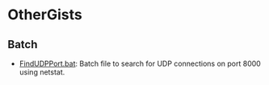 # OtherGists

## Batch
- [FindUDPPort.bat](https://gist.github.com/t-34400/71c4561927c626d93b2c730c890a5923): Batch file to search for UDP connections on port 8000 using netstat.
